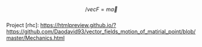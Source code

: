 
$$/vec{F}=m\vec{a}$$ <br>
Project [rhc]: https://htmlpreview.github.io/?https://github.com/Daodavid93/vector_fields_motion_of_matirial_point/blob/master/Mechanics.html
